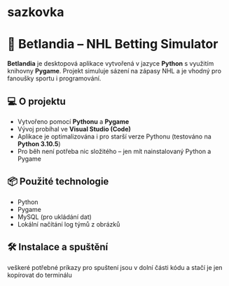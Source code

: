 # sazkovka
 
# 🏒 Betlandia – NHL Betting Simulator

**Betlandia** je desktopová aplikace vytvořená v jazyce **Python** s využitím knihovny **Pygame**. Projekt simuluje sázení na zápasy NHL a je vhodný pro fanoušky sportu i programování.

## 💻 O projektu

- Vytvořeno pomocí **Pythonu** a **Pygame**
- Vývoj probíhal ve **Visual Studio (Code)**
- Aplikace je optimalizována i pro starší verze Pythonu (testováno na **Python 3.10.5**)
- Pro běh není potřeba nic složitého – jen mít nainstalovaný Python a Pygame

## 📦 Použité technologie

- Python
- Pygame
- MySQL (pro ukládání dat)
- Lokální načítání log týmů z obrázků

## 🛠 Instalace a spuštění

veškeré potřebné príkazy pro spuštení jsou v dolní části kódu a stačí je jen kopírovat do terminálu
